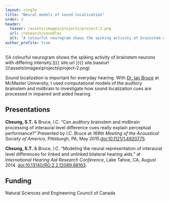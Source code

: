 ```yaml
---
layout: single
title: "Neural models of sound localization"
order: 2
header:
  teaser: /assets/images/projects/project-2.png
  url: /research/soundloc
  alt: "A colourful neurogram shows the spiking activity of brainstem neurons with differing intensity."
author_profile: true
---
```


![A colourful neurogram shows the spiking activity of brainstem neurons with differing intensity.]({{ site.url }}{{ site.baseurl }}\assets\images\projects\project-2.png)

Sound localization is important for everyday hearing. With [Dr. Ian Bruce](http://www.ece.mcmaster.ca/~ibruce/) at McMaster University, I used computational models of the auditory brainstem and midbrain to investigate how sound localization cues are processed in impaired and aided hearing.

## Presentations
**Cheung, S.T.** & Bruce, I.C. “Can auditory brainstem and midbrain processing of interaural level diﬀerence cues really explain perceptual performance?” Presented by I.C. Bruce at *169th Meeting of the Acoustical Society of America*, Pittsburgh, PA, May 2015.[doi:10.1121/1.4920775](http://dx.doi.org/10.1121/1.4920775).

**Cheung, S.T.** & Bruce, I.C. “Modeling the neural representation of interaural level diﬀerences for linked and unlinked bilateral hearing aids.” at *International Hearing Aid Research Conference*, Lake Tahoe, CA, August 2014. [doi:10.13140/RG.2.2.12089.88163](http://dx.doi.org/10.13140/RG.2.2.12089.88163).

## Funding
Natural Sciences and Engineering Council of Canada
